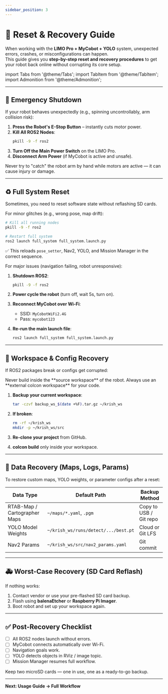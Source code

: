 ```yaml
---
sidebar_position: 3
---
```


# 🔄 Reset & Recovery Guide

When working with the **LIMO Pro + MyCobot + YOLO** system, unexpected errors, crashes, or misconfigurations can happen.  
This guide gives you **step-by-step reset and recovery procedures** to get your robot back online without corrupting its core setup.

import Tabs from '@theme/Tabs';
import TabItem from '@theme/TabItem';
import Admonition from '@theme/Admonition';

---

## 🛑 Emergency Shutdown

If your robot behaves unexpectedly (e.g., spinning uncontrollably, arm collision risk):

1. **Press the Robot's E-Stop Button** – instantly cuts motor power.
2. **Kill All ROS2 Nodes**:
   ```bash
   pkill -9 -f ros2
   ```
3. **Turn Off the Main Power Switch** on the LIMO Pro.
4. **Disconnect Arm Power** (if MyCobot is active and unsafe).

<Admonition type="danger" title="Immediate Action">
Never try to "catch" the robot arm by hand while motors are active — it can cause injury or damage.
</Admonition>

---

## ♻️ Full System Reset

Sometimes, you need to reset software state without reflashing SD cards.

<Tabs>
<TabItem value="quick" label="Quick Reset">

For minor glitches (e.g., wrong pose, map drift):

```bash
# Kill all running nodes
pkill -9 -f ros2

# Restart full system
ros2 launch full_system full_system.launch.py
```

✅ This reloads `pose_setter`, Nav2, YOLO, and Mission Manager in the correct sequence.

</TabItem>
<TabItem value="full" label="Full Reset">

For major issues (navigation failing, robot unresponsive):

1. **Shutdown ROS2**:
   ```bash
   pkill -9 -f ros2
   ```

2. **Power cycle the robot** (turn off, wait 5s, turn on).

3. **Reconnect MyCobot over Wi-Fi**:
   - SSID: `MyCobotWiFi2.4G`
   - Pass: `mycobot123`

4. **Re-run the main launch file**:
   ```bash
   ros2 launch full_system full_system.launch.py
   ```

</TabItem>
</Tabs>

---

## 🧹 Workspace & Config Recovery

If ROS2 packages break or configs get corrupted:

<Admonition type="warning" title="Golden Rule">
Never build inside the **source workspace** of the robot. Always use an **external colcon workspace** for your code.
</Admonition>

1. **Backup your current workspace**:
   ```bash
   tar -czvf backup_ws_$(date +%F).tar.gz ~/krish_ws
   ```

2. **If broken**:
   ```bash
   rm -rf ~/krish_ws
   mkdir -p ~/krish_ws/src
   ```

3. **Re-clone your project** from GitHub.

4. **colcon build** only inside your workspace.

---

## 💾 Data Recovery (Maps, Logs, Params)

To restore custom maps, YOLO weights, or parameter configs after a reset:

| Data Type | Default Path | Backup Method |
|-----------|-------------|---------------|
| RTAB-Map / Cartographer Maps | `~/maps/*.yaml`, `.pgm` | Copy to USB / Git repo |
| YOLO Model Weights | `~/krish_ws/runs/detect/.../best.pt` | Cloud or Git LFS |
| Nav2 Params | `~/krish_ws/src/nav2_params.yaml` | Git commit |

---

## 🚑 Worst-Case Recovery (SD Card Reflash)

If nothing works:

1. Contact vendor or use your pre-flashed SD card backup.
2. Flash using **balenaEtcher** or **Raspberry Pi Imager**.
3. Boot robot and set up your workspace again.

---

## ✅ Post-Recovery Checklist

- ☐ All ROS2 nodes launch without errors.
- ☐ MyCobot connects automatically over Wi-Fi.
- ☐ Navigation goals work.
- ☐ YOLO detects objects in RViz / image topic.
- ☐ Mission Manager resumes full workflow.

<Admonition type="tip" title="Quick Tip">
Keep two microSD cards — one in use, one as a ready-to-go backup.
</Admonition>

---

**Next: Usage Guide → Full Workflow**

